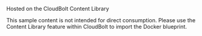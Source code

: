 Hosted on the CloudBolt Content Library

This sample content is not intended for direct consumption. Please use the Content Library feature within CloudBolt to import the Docker blueprint.
